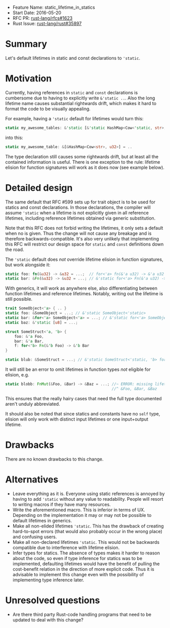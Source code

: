 - Feature Name: static_lifetime_in_statics
- Start Date: 2016-05-20
- RFC PR: [rust-lang/rfcs#1623](https://github.com/rust-lang/rfcs/pull/1623)
- Rust Issue: [rust-lang/rust#35897](https://github.com/rust-lang/rust/issues/35897)

# Summary
[summary]: #summary

Let's default lifetimes in static and const declarations to `'static`.

# Motivation
[motivation]: #motivation

Currently, having references in `static` and `const` declarations is cumbersome 
due to having to explicitly write `&'static ..`. Also the long lifetime name 
causes substantial rightwards drift, which makes it hard to format the code 
to be visually appealing.

For example, having a `'static` default for lifetimes would turn this:
```rust
static my_awesome_tables: &'static [&'static HashMap<Cow<'static, str>, u32>] = ..
```
into this:
```rust
static my_awesome_table: &[&HashMap<Cow<str>, u32>] = ..
```

The type declaration still causes some rightwards drift, but at least all the
contained information is useful. There is one exception to the rule: lifetime
elision for function signatures will work as it does now (see example below).

# Detailed design
[design]: #detailed-design

The same default that RFC #599 sets up for trait object is to be used for 
statics and const declarations. In those declarations, the compiler will assume 
`'static` when a lifetime is not explicitly given in all reference lifetimes,
including reference lifetimes obtained via generic substitution.

Note that this RFC does not forbid writing the lifetimes, it only sets a 
default when no is given. Thus the change will not cause any breakage and is 
therefore backwards-compatible. It's also very unlikely that implementing this 
RFC will restrict our design space for `static` and `const` definitions down 
the road.

The `'static` default does *not* override lifetime elision in function 
signatures, but work alongside it:

```rust
static foo: fn(&u32) -> &u32 = ...;  // for<'a> fn(&'a u32) -> &'a u32
static bar: &Fn(&u32) -> &u32 = ...; // &'static for<'a> Fn(&'a u32) -> &'a u32
```

With generics, it will work as anywhere else, also differentiating between
function lifetimes and reference lifetimes. Notably, writing out the lifetime
is still possible.

```rust
trait SomeObject<'a> { .. }
static foo: &SomeObject = ...; // &'static SomeObject<'static>
static bar: &for<'a> SomeObject<'a> = ...; // &'static for<'a> SomeObject<'a>
static baz: &'static [u8] = ...;

struct SomeStruct<'a, 'b> {
    foo: &'a Foo,
    bar: &'a Bar,
    f: for<'b> Fn(&'b Foo) -> &'b Bar
}

static blub: &SomeStruct = ...; // &'static SomeStruct<'static, 'b> for any 'b
```

It will still be an error to omit lifetimes in function types *not* eligible 
for elision, e.g.

```rust
static blobb: FnMut(&Foo, &Bar) -> &Baz = ...; //~ ERROR: missing lifetimes for
                                               //^ &Foo, &Bar, &Baz
```

This ensures that the really hairy cases that need the full type documented
aren't unduly abbreviated.

It should also be noted that since statics and constants have no `self` type,
elision will only work with distinct input lifetimes or one input+output
lifetime.

# Drawbacks
[drawbacks]: #drawbacks

There are no known drawbacks to this change.

# Alternatives
[alternatives]: #alternatives

* Leave everything as it is. Everyone using static references is annoyed by 
having to add `'static` without any value to readability. People will resort to 
writing macros if they have many resources.
* Write the aforementioned macro. This is inferior in terms of UX. Depending on
the implementation it may or may not be possible to default lifetimes in
generics.
* Make all non-elided lifetimes `'static`. This has the drawback of creating
hard-to-spot errors (that would also probably occur in the wrong place) and
confusing users.
* Make all non-declared lifetimes `'static`. This would not be backwards
compatible due to interference with lifetime elision.
* Infer types for statics. The absence of types makes it harder to reason about
the code, so even if type inference for statics was to be implemented, 
defaulting lifetimes would have the benefit of pulling the cost-benefit 
relation in the direction of more explicit code. Thus it is advisable to 
implement this change even with the possibility of implementing type inference 
later.

# Unresolved questions
[unresolved]: #unresolved-questions

* Are there third party Rust-code handling programs that need to be updated to
deal with this change?
